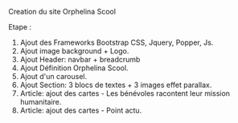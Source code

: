 Creation du site Orphelina Scool

Etape :

1. Ajout des Frameworks Bootstrap CSS, Jquery, Popper, Js.
2. Ajout image background + Logo.
3. Ajout Header: navbar + breadcrumb
4. Ajout Définition Orphelina Scool.
5. Ajout d'un carousel.
6. Ajout Section: 3 blocs de textes + 3 images effet parallax.
7. Article: ajout des cartes - Les bénévoles racontent leur mission humanitaire.
8. Article: ajout des cartes - Point actu.
